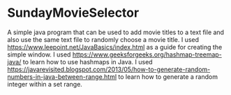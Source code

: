 # SundayMovieSelector
A simple java program that can be used to add movie titles to a text file and also use the same text file to randomly choose a movie title.
I used https://www.leepoint.net/JavaBasics/index.html as a guide for creating the simple window.
I used https://www.geeksforgeeks.org/hashmap-treemap-java/ to learn how to use hashmaps in Java.
I used https://javarevisited.blogspot.com/2013/05/how-to-generate-random-numbers-in-java-between-range.html to learn how to generate a random integer within a set range.

